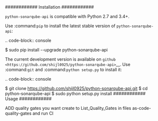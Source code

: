 ############
Installation
############

``python-sonarqube-api`` is compatible with Python 2.7 and 3.4+.

Use :command:`pip` to install the latest stable version of ``python-sonarqube-api``:

.. code-block:: console

   $ sudo pip install --upgrade python-sonarqube-api

The current development version is available on `github
<https://github.com/shijl0925/python-sonarqube-api>`__. Use :command:`git` and
:command:`python setup.py` to install it:

.. code-block:: console

   $ git clone https://github.com/shijl0925/python-sonarqube-api.git
   $ cd python-sonarqube-api
   $ sudo python setup.py install
############
Usage
############

ADD quality gates you want create to List_Quality_Gates in files as-code-quality-gates and run CI 
